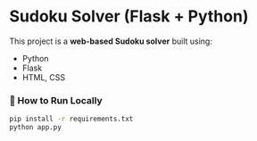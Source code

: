 # Sudoku Solver (Flask + Python)

This project is a **web-based Sudoku solver** built using:
- Python
- Flask
- HTML, CSS

### 🚀 How to Run Locally
```bash
pip install -r requirements.txt
python app.py

